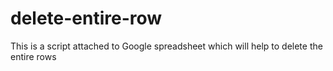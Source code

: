 # delete-entire-row
This is a script attached to Google spreadsheet which will help to delete the entire rows 
